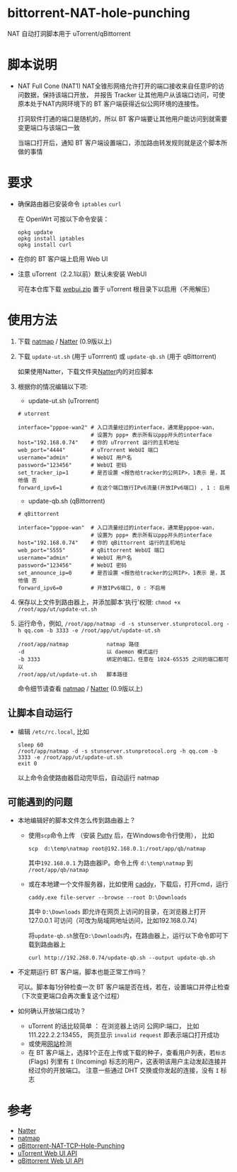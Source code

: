 # bittorrent-NAT-hole-punching
 NAT 自动打洞脚本用于 uTorrent/qBittorrent
# 脚本说明
- NAT Full Cone (NAT1) NAT全锥形网络允许打开的端口接收来自任意IP的访问数据，保持该端口开放，
  并报告 Tracker 让其他用户从该端口访问，可使原本处于NAT内网环境下的 BT 客户端获得近似公网环境的连接性。
   
  打洞软件打通的端口是随机的，所以 BT 客户端要让其他用户能访问到就需要变更端口与该端口一致
   
  当端口打开后，通知 BT 客户端设置端口，添加路由转发规则就是这个脚本所做的事情
   
# 要求
- 确保路由器已安装命令 `iptables` `curl`

  在 OpenWrt 可按以下命令安装：
  ```
  opkg update
  opkg install iptables
  opkg install curl
  ```
- 在你的 BT 客户端上启用 Web UI
- 注意 uTorrent（2.2.1以前）默认未安装 WebUI

  可在本仓库下载 [webui.zip](/webui.zip) 置于 uTorrent 根目录下以启用（不用解压）
  
# 使用方法
1. 下载 [natmap](https://github.com/heiher/natmap) / [Natter](https://github.com/MikeWang000000/Natter) (0.9版以上)

2. 下载 `update-ut.sh` (用于 uTorrrent) 或 `update-qb.sh` (用于 qBittorrent)
   
   如果使用Natter，下载文件夹[Natter](/Natter)内的对应脚本

3. 根据你的情况编辑以下项:
   - update-ut.sh (uTrorrent)
   ```
   # utorrent

   interface="pppoe-wan2" # 入口流量经过的interface，通常是pppoe-wan，
                          # 设置为 ppp+ 表示所有以ppp开头的interface
   host="192.168.0.74"    # 你的 uTrorrent 运行的主机地址
   web_port="4444"        # uTrorrent WebUI 端口
   username="admin"       # WebUI 用户名
   password="123456"      # WebUI 密码
   set_tracker_ip=1       # 是否设置 <报告给tracker的公网IP>，1表示 是，其他值 否
   forward_ipv6=1         # 在这个端口放行IPv6流量(开放IPv6端口) , 1 : 启用
   ```
   
   - update-qb.sh (qBittorrent)
   ```
   # qBittorrent

   interface="pppoe-wan"  # 入口流量经过的interface，通常是pppoe-wan，
                          # 设置为 ppp+ 表示所有以ppp开头的interface
   host="192.168.0.74"    # 你的 qBittorrent 运行的主机地址
   web_port="5555"        # qBittorrent WebUI 端口
   username="admin"       # WebUI 用户名
   password="123456"      # WebUI 密码
   set_announce_ip=0      # 是否设置 <报告给tracker的公网IP>，1表示 是，其他值 否
   forward_ipv6=0         # 开放IPv6端口, 0 : 不启用
   ```
4. 保存以上文件到路由器上，并添加脚本'执行'权限: `chmod +x /root/app/ut/update-ut.sh`

5. 运行命令，例如, `/root/app/natmap -d -s stunserver.stunprotocol.org -h qq.com -b 3333 -e /root/app/ut/update-ut.sh`
   ```
   /root/app/natmap            natmap 路径
   -d                          以 daemon 模式运行
   -b 3333                     绑定的端口，任意在 1024-65535 之间的端口都可以
   /root/app/ut/update-ut.sh   脚本路径
   ```
   命令细节请查看 [natmap](https://github.com/heiher/natmap) / [Natter](https://github.com/MikeWang000000/Natter) (0.9版以上)

## 让脚本自动运行
- 编辑 `/etc/rc.local`, 比如
  ```
  sleep 60
  /root/app/natmap -d -s stunserver.stunprotocol.org -h qq.com -b 3333 -e /root/app/ut/update-ut.sh
  exit 0
  ```
  以上命令会使路由器启动完毕后，自动运行 natmap

## 可能遇到的问题
- 本地编辑好的脚本文件怎么传到路由器上？

  - 使用`scp`命令上传 （安装 [Putty](https://www.putty.org) 后，在Windows命令行使用）， 比如
    ```
    scp  d:\temp\natmap root@192.168.0.1:/root/app/qb/natmap
    ```
    其中`192.168.0.1` 为路由器IP。命令上传 `d:\temp\natmap` 到 `/root/app/qb/natmap`
  
  - 或在本地建一个文件服务器，比如使用 [caddy](https://caddyserver.com/download)，下载后，打开cmd，运行
    ```
    caddy.exe file-server --browse --root D:\Downloads
    ```
    其中 `D:\Downloads` 即允许在网页上访问的目录，在浏览器上打开 127.0.0.1 可访问（可改为局域网地址访问，比如192.168.0.74）
  
    将`update-qb.sh`放在`D:\Downloads`内，在路由器上，运行以下命令即可下载到路由器上
    ```
    curl http://192.268.0.74/update-qb.sh --output update-qb.sh
    ```
  
- 不定期运行 BT 客户端，脚本也能正常工作吗？

  可以。脚本每1分钟检查一次 BT 客户端是否在线，若在，设置端口并停止检查（下次变更端口会再次重复这个过程）
  
- 如何确认开放端口成功？
  - uTorrent 的话比较简单 ： 
    在浏览器上访问 公网IP:端口， 比如 111.222.2.2:13455， 网页显示 `invalid request` 即表示端口打开成功
  - 或使用[网站](https://www.yougetsignal.com/tools/open-ports/)检测
  - 在 BT 客户端上，选择1个正在上传或下载的种子，查看用户列表，若`标志`(Flags) 列里有 `I` (Incoming) 标志的用户，这表明该用户主动发起连接并经过你的开放端口。 
    注意一些通过 DHT 交换或你发起的连接，没有 `I` 标志
    
# 参考
  - [Natter](https://github.com/MikeWang000000/Natter)
  - [natmap](https://github.com/heiher/natmap)
  - [qBittorrent-NAT-TCP-Hole-Punching](https://github.com/Mythologyli/qBittorrent-NAT-TCP-Hole-Punching)
  - [uTorrent Web UI API](https://github.com/bittorrent/webui/wiki/Web-UI-API)
  - [qBittorrent Web UI API](https://github.com/qbittorrent/qBittorrent/wiki/WebUI-API-(qBittorrent-4.1))

